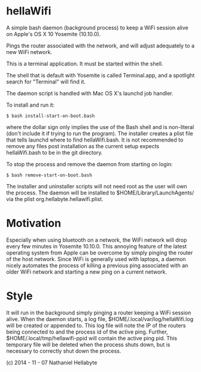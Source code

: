 hellaWifi
=========

A simple bash daemon (background process) to keep a WiFi session alive
on Apple's OS X 10 Yosemite (10.10.0). 

Pings the router associated with the network, and will adjust adequately
  to a new WiFi network.

This is a terminal application. It must be started within the shell.

The shell that is default with Yosemite is called Terminal.app, and a 
  spotlight search for "Terminal" will find it. 

The daemon script is handled with Mac OS X's launchd job handler.

To install and run it:

    $ bash install-start-on-boot.bash

where the dollar sign only implies the use of the Bash shell and is 
  non-literal (don't include it if trying to run the program).
The installer creates a plist file that tells launchd where to find
  hellaWifi.bash.
It is not recommended to remove any files post installation as the 
  current setup expects hellaWifi.bash to be in the git directory.

To stop the process and remove the daemon from starting on login:

    $ bash remove-start-on-boot.bash

The installer and uninstaller scripts will not need root as the user 
  will own the process.
The daemon will be installed to $HOME/Library/LaunchAgents/ via the 
  plist org.hellabyte.hellawifi.plist.

Motivation
==========

Especially when using bluetooth on a network, the WiFi network will drop
  every few minutes in Yosemite 10.10.0. 
This annoying feature of the latest operating system from Apple can be 
  overcome by simply pinging the router of the host network.
Since WiFi is generally used with laptops, a daemon nicely automates the
  process of killing a previous ping associated with an older WiFi 
  network and starting a new ping on a current network.

Style
=====

It will run in the background simply pinging a router keeping a WiFi
  session alive.
When the daemon starts, a log file, $HOME/.local/var/log/hellaWifi.log
  will be created or appended to.
This log file will note the IP of the routers being connected to and 
  the process id of the active ping.
Further, $HOME/.local/tmp/hellawifi-ppid will contain the active ping 
  pid. 
This temporary file will be deleted when the process shuts down, but is
  necessary to correctly shut down the process.


(c) 2014 - 11 - 07 Nathaniel Hellabyte 
